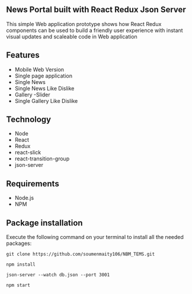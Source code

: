 ##  News Portal built with React Redux Json Server 

This simple Web application prototype shows how React Redux components  can be used to build a friendly user experience with instant visual updates and scaleable code in Web application

## Features
- Mobile Web Version 
- Single page application
- Single News
- Single News  Like Dislike
- Gallery -Slider
- Single Gallery Like Dislike
## Technology
- Node
- React
- Redux
- react-slick
- react-transition-group
- json-server

## Requirements
- Node.js
- NPM

## Package installation
Execute the following command on your terminal to install all the needed packages:
```
git clone https://github.com/soumenmaity106/NBM_TEMS.git

npm install

json-server --watch db.json --port 3001

npm start

```


